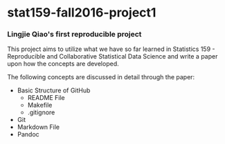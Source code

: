 # stat159-fall2016-project1

### Lingjie Qiao's first reproducible project

This project aims to utilize what we have so far learned in Statistics 159 - Reproducible and Collaborative Statistical Data Science and write a paper upon how the concepts are developed.

The following concepts are discussed in detail through the paper:

* Basic Structure of GitHub
    * README File
    * Makefile
    * .gitignore
* Git
* Markdown File
* Pandoc

